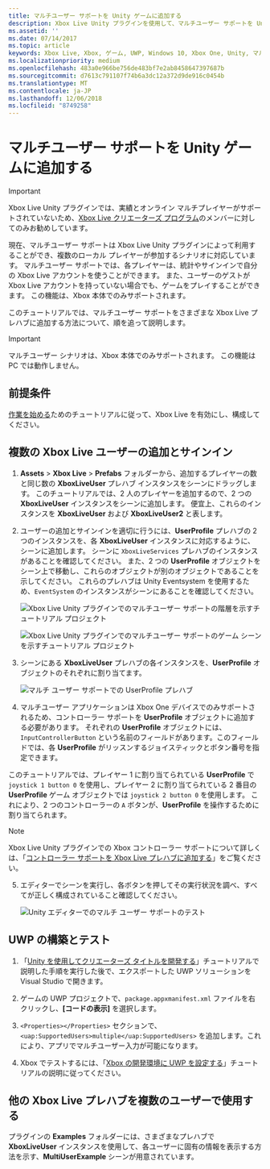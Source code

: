 ```yaml
---
title: マルチユーザー サポートを Unity ゲームに追加する
description: Xbox Live Unity プラグインを使用して、マルチユーザー サポートを Unity ゲームに追加する
ms.assetid: ''
ms.date: 07/14/2017
ms.topic: article
keywords: Xbox Live, Xbox, ゲーム, UWP, Windows 10, Xbox One, Unity, マルチユーザー
ms.localizationpriority: medium
ms.openlocfilehash: 483a0e966be756de483bf7e2ab8458647397687b
ms.sourcegitcommit: d7613c791107f74b6a3dc12a372d9de916c0454b
ms.translationtype: MT
ms.contentlocale: ja-JP
ms.lasthandoff: 12/06/2018
ms.locfileid: "8749258"
---
```

# <a name="add-multi-user-support-to-your-unity-game"></a>マルチユーザー サポートを Unity ゲームに追加する
> [!IMPORTANT]
> Xbox Live Unity プラグインでは、実績とオンライン マルチプレイヤーがサポートされていないため、[Xbox Live クリエーターズ プログラム](../developer-program-overview.md)のメンバーに対してのみお勧めしています。

現在、マルチユーザー サポートは Xbox Live Unity プラグインによって利用することができ、複数のローカル プレイヤーが参加するシナリオに対応しています。 マルチユーザー サポートでは、各プレイヤーは、統計やサインインで自分の Xbox Live アカウントを使うことができます。 また、ユーザーのゲストが Xbox Live アカウントを持っていない場合でも、ゲームをプレイすることができます。 この機能は、Xbox 本体でのみサポートされます。

このチュートリアルでは、マルチユーザー サポートをさまざまな Xbox Live プレハブに追加する方法について、順を追って説明します。

> [!IMPORTANT]
> マルチユーザー シナリオは、Xbox 本体でのみサポートされます。 この機能は PC では動作しません。

## <a name="prerequisites"></a>前提条件
[作業を始める](configure-xbox-live-in-unity.md)ためのチュートリアルに従って、Xbox Live を有効にし、構成してください。

## <a name="adding-and-signing-in-multiple-xbox-live-users"></a>複数の Xbox Live ユーザーの追加とサインイン

1. **Assets** > **Xbox Live** > **Prefabs** フォルダーから、追加するプレイヤーの数と同じ数の **XboxLiveUser** プレハブ インスタンスをシーンにドラッグします。 このチュートリアルでは、2 人のプレイヤーを追加するので、2 つの **XboxLiveUser** インスタンスをシーンに追加します。 便宜上、これらのインスタンスを **XboxLiveUser** および **XboxLiveUser2** と表します。

2. ユーザーの追加とサインインを適切に行うには、**UserProfile** プレハブの 2 つのインスタンスを、各 **XboxLiveUser** インスタンスに対応するように、シーンに追加します。 シーンに `XboxLiveServices` プレハブのインスタンスがあることを確認してください。 また、2 つの **UserProfile** オブジェクトをシーン上で移動し、これらのオブジェクトが別のオブジェクトであることを示してください。 これらのプレハブは Unity Eventsystem を使用するため、`EventSystem` のインスタンスがシーンにあることを確認してください。

    ![Xbox Live Unity プラグインでのマルチユーザー サポートの階層を示すチュートリアル プロジェクト](../images/unity/MUA-Tutorial-Hierarchy.png)

    ![Xbox Live Unity プラグインでのマルチユーザー サポートのゲーム シーンを示すチュートリアル プロジェクト](../images/unity/MUA-Tutorial-GameScene.png)

3. シーンにある **XboxLiveUser** プレハブの各インスタンスを、**UserProfile** オブジェクトのそれぞれに割り当てます。

    ![マルチ ユーザー サポートでの UserProfile プレハブ](../images/unity/user-profile-for-mua.png)

4. マルチユーザー アプリケーションは Xbox One デバイスでのみサポートされるため、コントローラー サポートを **UserProfile** オブジェクトに追加する必要があります。 それぞれの **UserProfile** オブジェクトには、`InputControllerButton` という名前のフィールドがあります。このフィールドでは、各 **UserProfile** がリッスンするジョイスティックとボタン番号を指定できます。

このチュートリアルでは、プレイヤー 1 に割り当てられている **UserProfile** で `joystick 1 button 0` を使用し、プレイヤー 2 に割り当てられている 2 番目の **UserProfile** ゲーム オブジェクトでは `joystick 2 button 0` を使用します。 これにより、2 つのコントローラーの `A` ボタンが、**UserProfile** を操作するために割り当てられます。

> [!Note]
> Xbox Live Unity プラグインでの Xbox コントローラー サポートについて詳しくは、「[コントローラー サポートを Xbox Live プレハブに追加する](add-controller-support-to-xbox-live-prefabs.md)」をご覧ください。

5. エディターでシーンを実行し、各ボタンを押してその実行状況を調べ、すべてが正しく構成されていること確認してください。

    ![Unity エディターでのマルチ ユーザー サポートのテスト](../images/unity/run-example-mua.png)

## <a name="building-and-testing-the-uwp"></a>UWP の構築とテスト

1. 「[Unity を使用してクリエーターズ タイトルを開発する](configure-xbox-live-in-unity.md)」チュートリアルで説明した手順を実行した後で、エクスポートした UWP ソリューションを Visual Studio で開きます。

2. ゲームの UWP プロジェクトで、`package.appxmanifest.xml` ファイルを右クリックし、**[コードの表示]** を選択します。

3. `<Properties></Properties>` セクションで、`<uap:SupportedUsers>multiple</uap:SupportedUsers>` を追加します。これにより、アプリでマルチユーザー入力が可能になります。

4. Xbox でテストするには、「[Xbox の開発環境に UWP を設定する](https://docs.microsoft.com/en-us/windows/uwp/xbox-apps/development-environment-setup)」チュートリアルの説明に従ってください。

## <a name="using-the-other-xbox-live-prefabs-with-multiple-users"></a>他の Xbox Live プレハブを複数のユーザーで使用する

プラグインの **Examples** フォルダーには、さまざまなプレハブで **XboxLiveUser** インスタンスを使用して、各ユーザーに固有の情報を表示する方法を示す、**MultiUserExample** シーンが用意されています。
